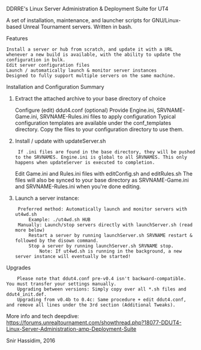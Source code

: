 DDRRE's Linux Server Administration & Deployment Suite for UT4

A set of installation, maintenance, and launcher scripts for GNU/Linux-based Unreal Tournament servers. Written in bash.

Features

    Install a server or hub from scratch, and update it with a URL whenever a new build is available, with the ability to update the configuration in bulk.
    Edit server configuration files
    Launch / automatically launch & monitor server instances
    Designed to fully support multiple servers on the same machine.


Installation and Configuration Summary

1. Extract the attached archive to your base directory of choice

    Configure (edit) ddut4.conf
    (optional) Provide Engine.ini, SRVNAME-Game.ini, SRVNAME-Rules.ini files to apply configuration
        Typical configuration templates are available under the conf_templates directory. Copy the files to your configuration directory to use them.
2. Install / update with updateServer.sh

        If .ini files are found in the base directory, they will be pushed to the SRVNAMES. Engine.ini is global to all SRVNAMES. This only happens when updateServer is executed to completion.
    Edit Game.ini and Rules.ini files with editConfig.sh and editRules.sh
        The files will also be synced to your base directory as SRVNAME-Game.ini and SRVNAME-Rules.ini when you're done editing.

3. Launch a server instance:

        Preferred method: Automatically launch and monitor servers with ut4wd.sh
            Example: ./ut4wd.sh HUB
        Manually: Launch/stop servers directly with launchServer.sh (read more below)
            Restart a server by running launchServer.sh SRVNAME restart & followed by the disown command.
            Stop a server by running launchServer.sh SRVNAME stop.
                Note: If ut4wd.sh is running in the background, a new server instance will eventually be started!

Upgrades

        Please note that ddut4.conf pre-v0.4 isn't backward-compatible. You must transfer your settings manually.
        Upgrading between versions: Simply copy over all *.sh files and ddut4_init.def.
        Upgrading from v0.4b to 0.4c: Same procedure + edit ddut4.conf, and remove all lines under the 3rd section (Additional Tweaks).


More info and tech deepdive: https://forums.unrealtournament.com/showthread.php?18077-DDUT4-Linux-Server-Administration-amp-Deployment-Suite

Snir Hassidim, 2016
